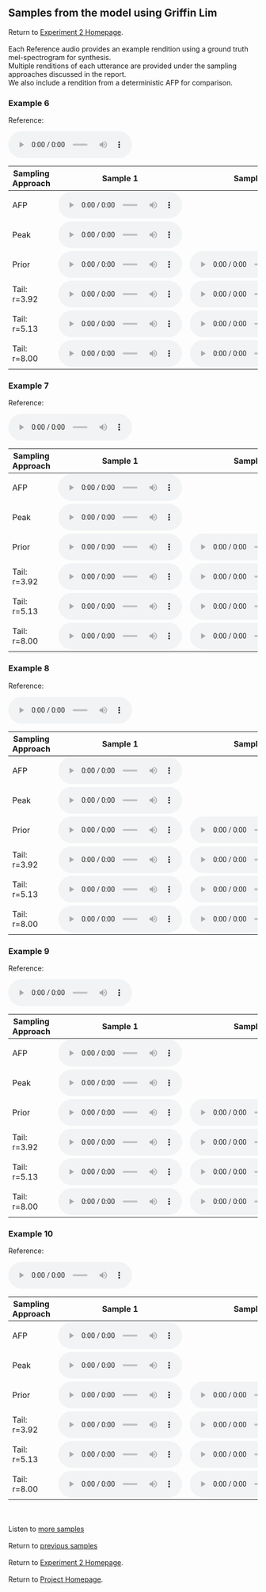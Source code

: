 <!-- exp 1a -->

## Samples from the model using Griffin Lim

Return to [Experiment 2 Homepage](https://ljlj9.github.io/mscproject/experiment_2_test.html).
<br><br>
Each Reference audio provides an example rendition using a ground truth mel-spectrogram for synthesis.
<br>
Multiple renditions of each utterance are provided under the sampling approaches discussed in the report.
<br> We also include a rendition from a deterministic AFP for comparison.
### Example 6

Reference:          
<p><audio src="Exp2Test/Example6/reference.wav" controls style="width: 250px;"></audio></p>

| Sampling Approach | Sample 1 | Sample 2 | Sample 3 | Sample 4 | Sample 5 |
| --- | --- | --- | --- | --- | --- |
| AFP | <audio src="afp_web_samples/Example6.wav" controls style="width: 250px;"></audio> | | | | |
| Peak  | <audio src="Exp2Test/Example6/peak/sample_1.wav" controls style="width: 250px;"></audio> | | | | |
| Prior | <audio src="Exp2Test/Example6/prior/sample_1.wav" controls style="width: 250px;"></audio> | <audio src="Exp2Test/Example6/prior/sample_2.wav" controls style="width: 250px;"></audio> | <audio src="Exp2Test/Example6/prior/sample_3.wav" controls style="width: 250px;"></audio> | <audio src="Exp2Test/Example6/prior/sample_4.wav" controls style="width: 250px;"></audio> | <audio src="Exp2Test/Example6/prior/sample_5.wav" controls style="width: 250px;"></audio> |
| Tail: r=3.92 | <audio src="Exp2Test/Example6/tail392/sample_1.wav" controls style="width: 250px;"></audio> | <audio src="Exp2Test/Example6/tail392/sample_2.wav" controls style="width: 250px;"></audio> | <audio src="Exp2Test/Example6/tail392/sample_3.wav" controls style="width: 250px;"></audio> | <audio src="Exp2Test/Example6/tail392/sample_4.wav" controls style="width: 250px;"></audio> | <audio src="Exp2Test/Example6/tail392/sample_5.wav" controls style="width: 250px;"></audio> |
| Tail: r=5.13 | <audio src="Exp2Test/Example6/tail513/sample_1.wav" controls style="width: 250px;"></audio> | <audio src="Exp2Test/Example6/tail513/sample_2.wav" controls style="width: 250px;"></audio> | <audio src="Exp2Test/Example6/tail513/sample_3.wav" controls style="width: 250px;"></audio> | <audio src="Exp2Test/Example6/tail513/sample_4.wav" controls style="width: 250px;"></audio> | <audio src="Exp2Test/Example6/tail513/sample_5.wav" controls style="width: 250px;"></audio> |
| Tail: r=8.00 | <audio src="Exp2Test/Example6/tail8/sample_1.wav" controls style="width: 250px;"></audio> | <audio src="Exp2Test/Example6/tail8/sample_2.wav" controls style="width: 250px;"></audio> | <audio src="Exp2Test/Example6/tail8/sample_3.wav" controls style="width: 250px;"></audio> | <audio src="Exp2Test/Example6/tail8/sample_4.wav" controls style="width: 250px;"></audio> | <audio src="Exp2Test/Example6/tail8/sample_5.wav" controls style="width: 250px;"></audio> |

### Example 7

Reference:          
<p><audio src="Exp2Test/Example7/reference.wav" controls style="width: 250px;"></audio></p>

| Sampling Approach | Sample 1 | Sample 2 | Sample 3 | Sample 4 | Sample 5 |
| --- | --- | --- | --- | --- | --- |
| AFP | <audio src="afp_web_samples/Example7.wav" controls style="width: 250px;"></audio> | | | | |
| Peak  | <audio src="Exp2Test/Example7/peak/sample_1.wav" controls style="width: 250px;"></audio> | | | | |
| Prior | <audio src="Exp2Test/Example7/prior/sample_1.wav" controls style="width: 250px;"></audio> | <audio src="Exp2Test/Example7/prior/sample_2.wav" controls style="width: 250px;"></audio> | <audio src="Exp2Test/Example7/prior/sample_3.wav" controls style="width: 250px;"></audio> | <audio src="Exp2Test/Example7/prior/sample_4.wav" controls style="width: 250px;"></audio> | <audio src="Exp2Test/Example7/prior/sample_5.wav" controls style="width: 250px;"></audio> |
| Tail: r=3.92 | <audio src="Exp2Test/Example7/tail392/sample_1.wav" controls style="width: 250px;"></audio> | <audio src="Exp2Test/Example7/tail392/sample_2.wav" controls style="width: 250px;"></audio> | <audio src="Exp2Test/Example7/tail392/sample_3.wav" controls style="width: 250px;"></audio> | <audio src="Exp2Test/Example7/tail392/sample_4.wav" controls style="width: 250px;"></audio> | <audio src="Exp2Test/Example7/tail392/sample_5.wav" controls style="width: 250px;"></audio> |
| Tail: r=5.13 | <audio src="Exp2Test/Example7/tail513/sample_1.wav" controls style="width: 250px;"></audio> | <audio src="Exp2Test/Example7/tail513/sample_2.wav" controls style="width: 250px;"></audio> | <audio src="Exp2Test/Example7/tail513/sample_3.wav" controls style="width: 250px;"></audio> | <audio src="Exp2Test/Example7/tail513/sample_4.wav" controls style="width: 250px;"></audio> | <audio src="Exp2Test/Example7/tail513/sample_5.wav" controls style="width: 250px;"></audio> |
| Tail: r=8.00 | <audio src="Exp2Test/Example7/tail8/sample_1.wav" controls style="width: 250px;"></audio> | <audio src="Exp2Test/Example7/tail8/sample_2.wav" controls style="width: 250px;"></audio> | <audio src="Exp2Test/Example7/tail8/sample_3.wav" controls style="width: 250px;"></audio> | <audio src="Exp2Test/Example7/tail8/sample_4.wav" controls style="width: 250px;"></audio> | <audio src="Exp2Test/Example7/tail8/sample_5.wav" controls style="width: 250px;"></audio> |

### Example 8

Reference:          
<p><audio src="Exp2Test/Example8/reference.wav" controls style="width: 250px;"></audio></p>

| Sampling Approach | Sample 1 | Sample 2 | Sample 3 | Sample 4 | Sample 5 |
| --- | --- | --- | --- | --- | --- |
| AFP | <audio src="afp_web_samples/Example8.wav" controls style="width: 250px;"></audio> | | | | |
| Peak  | <audio src="Exp2Test/Example8/peak/sample_1.wav" controls style="width: 250px;"></audio> | | | | |
| Prior | <audio src="Exp2Test/Example8/prior/sample_1.wav" controls style="width: 250px;"></audio> | <audio src="Exp2Test/Example8/prior/sample_2.wav" controls style="width: 250px;"></audio> | <audio src="Exp2Test/Example8/prior/sample_3.wav" controls style="width: 250px;"></audio> | <audio src="Exp2Test/Example8/prior/sample_4.wav" controls style="width: 250px;"></audio> | <audio src="Exp2Test/Example8/prior/sample_5.wav" controls style="width: 250px;"></audio> |
| Tail: r=3.92 | <audio src="Exp2Test/Example8/tail392/sample_1.wav" controls style="width: 250px;"></audio> | <audio src="Exp2Test/Example8/tail392/sample_2.wav" controls style="width: 250px;"></audio> | <audio src="Exp2Test/Example8/tail392/sample_3.wav" controls style="width: 250px;"></audio> | <audio src="Exp2Test/Example8/tail392/sample_4.wav" controls style="width: 250px;"></audio> | <audio src="Exp2Test/Example8/tail392/sample_5.wav" controls style="width: 250px;"></audio> |
| Tail: r=5.13 | <audio src="Exp2Test/Example8/tail513/sample_1.wav" controls style="width: 250px;"></audio> | <audio src="Exp2Test/Example8/tail513/sample_2.wav" controls style="width: 250px;"></audio> | <audio src="Exp2Test/Example8/tail513/sample_3.wav" controls style="width: 250px;"></audio> | <audio src="Exp2Test/Example8/tail513/sample_4.wav" controls style="width: 250px;"></audio> | <audio src="Exp2Test/Example8/tail513/sample_5.wav" controls style="width: 250px;"></audio> |
| Tail: r=8.00 | <audio src="Exp2Test/Example8/tail8/sample_1.wav" controls style="width: 250px;"></audio> | <audio src="Exp2Test/Example8/tail8/sample_2.wav" controls style="width: 250px;"></audio> | <audio src="Exp2Test/Example8/tail8/sample_3.wav" controls style="width: 250px;"></audio> | <audio src="Exp2Test/Example8/tail8/sample_4.wav" controls style="width: 250px;"></audio> | <audio src="Exp2Test/Example8/tail8/sample_5.wav" controls style="width: 250px;"></audio> |

### Example 9

Reference:          
<p><audio src="Exp2Test/Example9/reference.wav" controls style="width: 250px;"></audio></p>

| Sampling Approach | Sample 1 | Sample 2 | Sample 3 | Sample 4 | Sample 5 |
| --- | --- | --- | --- | --- | --- |
| AFP | <audio src="afp_web_samples/Example9.wav" controls style="width: 250px;"></audio> | | | | |
| Peak  | <audio src="Exp2Test/Example9/peak/sample_1.wav" controls style="width: 250px;"></audio> | | | | |
| Prior | <audio src="Exp2Test/Example9/prior/sample_1.wav" controls style="width: 250px;"></audio> | <audio src="Exp2Test/Example9/prior/sample_2.wav" controls style="width: 250px;"></audio> | <audio src="Exp2Test/Example9/prior/sample_3.wav" controls style="width: 250px;"></audio> | <audio src="Exp2Test/Example9/prior/sample_4.wav" controls style="width: 250px;"></audio> | <audio src="Exp2Test/Example9/prior/sample_5.wav" controls style="width: 250px;"></audio> |
| Tail: r=3.92 | <audio src="Exp2Test/Example9/tail392/sample_1.wav" controls style="width: 250px;"></audio> | <audio src="Exp2Test/Example9/tail392/sample_2.wav" controls style="width: 250px;"></audio> | <audio src="Exp2Test/Example9/tail392/sample_3.wav" controls style="width: 250px;"></audio> | <audio src="Exp2Test/Example9/tail392/sample_4.wav" controls style="width: 250px;"></audio> | <audio src="Exp2Test/Example9/tail392/sample_5.wav" controls style="width: 250px;"></audio> |
| Tail: r=5.13 | <audio src="Exp2Test/Example9/tail513/sample_1.wav" controls style="width: 250px;"></audio> | <audio src="Exp2Test/Example9/tail513/sample_2.wav" controls style="width: 250px;"></audio> | <audio src="Exp2Test/Example9/tail513/sample_3.wav" controls style="width: 250px;"></audio> | <audio src="Exp2Test/Example9/tail513/sample_4.wav" controls style="width: 250px;"></audio> | <audio src="Exp2Test/Example9/tail513/sample_5.wav" controls style="width: 250px;"></audio> |
| Tail: r=8.00 | <audio src="Exp2Test/Example9/tail8/sample_1.wav" controls style="width: 250px;"></audio> | <audio src="Exp2Test/Example9/tail8/sample_2.wav" controls style="width: 250px;"></audio> | <audio src="Exp2Test/Example9/tail8/sample_3.wav" controls style="width: 250px;"></audio> | <audio src="Exp2Test/Example9/tail8/sample_4.wav" controls style="width: 250px;"></audio> | <audio src="Exp2Test/Example9/tail8/sample_5.wav" controls style="width: 250px;"></audio> |

### Example 10

Reference:          
<p><audio src="Exp2Test/Example10/reference.wav" controls style="width: 250px;"></audio></p>

| Sampling Approach | Sample 1 | Sample 2 | Sample 3 | Sample 4 | Sample 5 |
| --- | --- | --- | --- | --- | --- |
| AFP | <audio src="afp_web_samples/Example10.wav" controls style="width: 250px;"></audio> | | | | |
| Peak  | <audio src="Exp2Test/Example10/peak/sample_1.wav" controls style="width: 250px;"></audio> | | | | |
| Prior | <audio src="Exp2Test/Example10/prior/sample_1.wav" controls style="width: 250px;"></audio> | <audio src="Exp2Test/Example10/prior/sample_2.wav" controls style="width: 250px;"></audio> | <audio src="Exp2Test/Example10/prior/sample_3.wav" controls style="width: 250px;"></audio> | <audio src="Exp2Test/Example10/prior/sample_4.wav" controls style="width: 250px;"></audio> | <audio src="Exp2Test/Example10/prior/sample_5.wav" controls style="width: 250px;"></audio> |
| Tail: r=3.92 | <audio src="Exp2Test/Example10/tail392/sample_1.wav" controls style="width: 250px;"></audio> | <audio src="Exp2Test/Example10/tail392/sample_2.wav" controls style="width: 250px;"></audio> | <audio src="Exp2Test/Example10/tail392/sample_3.wav" controls style="width: 250px;"></audio> | <audio src="Exp2Test/Example10/tail392/sample_4.wav" controls style="width: 250px;"></audio> | <audio src="Exp2Test/Example10/tail392/sample_5.wav" controls style="width: 250px;"></audio> |
| Tail: r=5.13 | <audio src="Exp2Test/Example10/tail513/sample_1.wav" controls style="width: 250px;"></audio> | <audio src="Exp2Test/Example10/tail513/sample_2.wav" controls style="width: 250px;"></audio> | <audio src="Exp2Test/Example10/tail513/sample_3.wav" controls style="width: 250px;"></audio> | <audio src="Exp2Test/Example10/tail513/sample_4.wav" controls style="width: 250px;"></audio> | <audio src="Exp2Test/Example10/tail513/sample_5.wav" controls style="width: 250px;"></audio> |
| Tail: r=8.00 | <audio src="Exp2Test/Example10/tail8/sample_1.wav" controls style="width: 250px;"></audio> | <audio src="Exp2Test/Example10/tail8/sample_2.wav" controls style="width: 250px;"></audio> | <audio src="Exp2Test/Example10/tail8/sample_3.wav" controls style="width: 250px;"></audio> | <audio src="Exp2Test/Example10/tail8/sample_4.wav" controls style="width: 250px;"></audio> | <audio src="Exp2Test/Example10/tail8/sample_5.wav" controls style="width: 250px;"></audio> |


<br><br>
Listen to [more samples](https://ljlj9.github.io/mscproject/experiment_2_iii.html)
<br><br>
Return to [previous samples](https://ljlj9.github.io/mscproject/experiment_2_i.html)
<br><br>
Return to [Experiment 2 Homepage](https://ljlj9.github.io/mscproject/experiment_2_test.html).
<br><br>
Return to [Project Homepage](https://ljlj9.github.io/mscproject/index.html).

